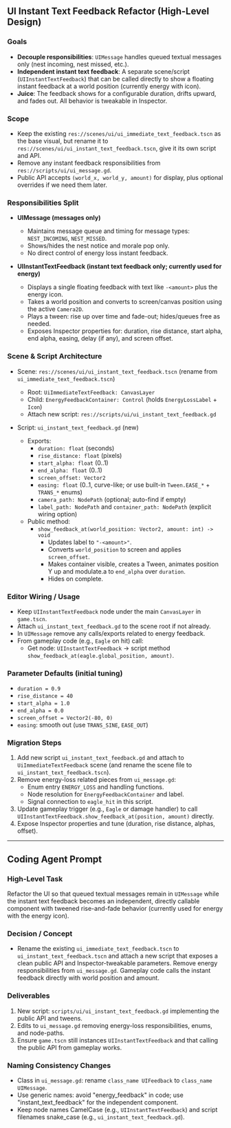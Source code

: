 ## UI Instant Text Feedback Refactor (High-Level Design)

### Goals
- **Decouple responsibilities**: `UIMessage` handles queued textual messages only (nest incoming, nest missed, etc.).
- **Independent instant text feedback**: A separate scene/script (`UIInstantTextFeedback`) that can be called directly to show a floating instant feedback at a world position (currently energy with icon).
- **Juice**: The feedback shows for a configurable duration, drifts upward, and fades out. All behavior is tweakable in Inspector.

### Scope
- Keep the existing `res://scenes/ui/ui_immediate_text_feedback.tscn` as the base visual, but rename it to `res://scenes/ui/ui_instant_text_feedback.tscn`, give it its own script and API.
- Remove any instant feedback responsibilities from `res://scripts/ui/ui_message.gd`.
- Public API accepts `(world_x, world_y, amount)` for display, plus optional overrides if we need them later.

### Responsibilities Split
- **UIMessage (messages only)**
  - Maintains message queue and timing for message types: `NEST_INCOMING`, `NEST_MISSED`.
  - Shows/hides the nest notice and morale pop only.
  - No direct control of energy loss instant feedback.

- **UIInstantTextFeedback (instant text feedback only; currently used for energy)**
  - Displays a single floating feedback with text like `-<amount>` plus the energy icon.
  - Takes a world position and converts to screen/canvas position using the active `Camera2D`.
  - Plays a tween: rise up over time and fade-out; hides/queues free as needed.
  - Exposes Inspector properties for: duration, rise distance, start alpha, end alpha, easing, delay (if any), and screen offset.

### Scene & Script Architecture
- Scene: `res://scenes/ui/ui_instant_text_feedback.tscn` (rename from `ui_immediate_text_feedback.tscn`)
  - Root: `UiImmediateTextFeedback: CanvasLayer`
  - Child: `EnergyFeedbackContainer: Control` (holds `EnergyLossLabel` + `Icon`)
  - Attach new script: `res://scripts/ui/ui_instant_text_feedback.gd`

- Script: `ui_instant_text_feedback.gd` (new)
  - Exports:
    - `duration: float` (seconds)
    - `rise_distance: float` (pixels)
    - `start_alpha: float` (0..1)
    - `end_alpha: float` (0..1)
    - `screen_offset: Vector2`
    - `easing: float` (0..1, curve-like; or use built-in `Tween.EASE_*` + `TRANS_*` enums)
    - `camera_path: NodePath` (optional; auto-find if empty)
    - `label_path: NodePath` and `container_path: NodePath` (explicit wiring option)
  - Public method:
    - `show_feedback_at(world_position: Vector2, amount: int) -> void`
      - Updates label to `"-<amount>"`.
      - Converts `world_position` to screen and applies `screen_offset`.
      - Makes container visible, creates a Tween, animates position Y up and modulate.a to `end_alpha` over `duration`.
      - Hides on complete.

### Editor Wiring / Usage
- Keep `UIInstantTextFeedback` node under the main `CanvasLayer` in `game.tscn`.
- Attach `ui_instant_text_feedback.gd` to the scene root if not already.
- In `UIMessage` remove any calls/exports related to energy feedback.
- From gameplay code (e.g., `Eagle` on hit) call:
  - Get node: `UIInstantTextFeedback` → script method `show_feedback_at(eagle.global_position, amount)`.

### Parameter Defaults (initial tuning)
- `duration = 0.9`
- `rise_distance = 40`
- `start_alpha = 1.0`
- `end_alpha = 0.0`
- `screen_offset = Vector2(-80, 0)`
- `easing`: smooth out (use `TRANS_SINE`, `EASE_OUT`)

### Migration Steps
1) Add new script `ui_instant_text_feedback.gd` and attach to `UiImmediateTextFeedback` scene (and rename the scene file to `ui_instant_text_feedback.tscn`).
2) Remove energy-loss related pieces from `ui_message.gd`:
   - Enum entry `ENERGY_LOSS` and handling functions.
   - Node resolution for `EnergyFeedbackContainer` and label.
   - Signal connection to `eagle_hit` in this script.
3) Update gameplay trigger (e.g., `Eagle` or damage handler) to call `UIInstantTextFeedback.show_feedback_at(position, amount)` directly.
4) Expose Inspector properties and tune (duration, rise distance, alphas, offset).

---

## Coding Agent Prompt

### High-Level Task
Refactor the UI so that queued textual messages remain in `UIMessage` while the instant text feedback becomes an independent, directly callable component with tweened rise-and-fade behavior (currently used for energy with the energy icon).

### Decision / Concept
- Rename the existing `ui_immediate_text_feedback.tscn` to `ui_instant_text_feedback.tscn` and attach a new script that exposes a clean public API and Inspector-tweakable parameters. Remove energy responsibilities from `ui_message.gd`. Gameplay code calls the instant feedback directly with world position and amount.

### Deliverables
1. New script: `scripts/ui/ui_instant_text_feedback.gd` implementing the public API and tweens.
2. Edits to `ui_message.gd` removing energy-loss responsibilities, enums, and node-paths.
3. Ensure `game.tscn` still instances `UIInstantTextFeedback` and that calling the public API from gameplay works.

### Naming Consistency Changes
- Class in `ui_message.gd`: rename `class_name UIFeedback` to `class_name UIMessage`.
- Use generic names: avoid "energy_feedback" in code; use "instant_text_feedback" for the independent component.
- Keep node names CamelCase (e.g., `UIInstantTextFeedback`) and script filenames snake_case (e.g., `ui_instant_text_feedback.gd`).


